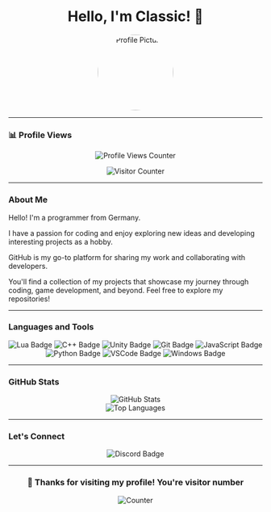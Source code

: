 <h1 align="center">Hello, I'm Classic! 👋</h1>

<p align="center">
  <img src="https://avatars.githubusercontent.com/u/169314632?v=4" alt="Profile Picture" width="150" style="border-radius: 50%;">
</p>

<p align="center">
  <strong></strong>
</p>

---

### **📊 Profile Views**

<p align="center">
  <img src="https://komarev.com/ghpvc/?username=tokyospliff&label=Profile%20Views&color=8B5CF6&style=for-the-badge" alt="Profile Views Counter" />
</p>

<div align="center">

![Visitor Counter](https://profile-counter.glitch.me/tokyospliff/count.svg)

</div>

---

### **About Me**

Hello! I'm a programmer from Germany.

I have a passion for coding and enjoy exploring new ideas and developing interesting projects as a hobby.

GitHub is my go-to platform for sharing my work and collaborating with developers.

You'll find a collection of my projects that showcase my journey through coding, game development, and beyond. Feel free to explore my repositories!

---

### **Languages and Tools**

<p align="center">
  <img src="https://img.shields.io/badge/Lua-2C2D72?style=for-the-badge&logo=lua&logoColor=white" alt="Lua Badge">
  <img src="https://img.shields.io/badge/C++-00599C?style=for-the-badge&logo=c%2B%2B&logoColor=white" alt="C++ Badge">
  <img src="https://img.shields.io/badge/Unity-100000?style=for-the-badge&logo=unity&logoColor=white" alt="Unity Badge">
  <img src="https://img.shields.io/badge/Git-F05032?style=for-the-badge&logo=git&logoColor=white" alt="Git Badge">
  <img src="https://img.shields.io/badge/JavaScript-F7DF1E?style=for-the-badge&logo=javascript&logoColor=black" alt="JavaScript Badge">
  <img src="https://img.shields.io/badge/Python-3776AB?style=for-the-badge&logo=python&logoColor=white" alt="Python Badge">
  <img src="https://img.shields.io/badge/Visual_Studio_Code-007ACC?style=for-the-badge&logo=visual-studio-code&logoColor=white" alt="VSCode Badge">
  <img src="https://img.shields.io/badge/Windows-0078D6?style=for-the-badge&logo=windows&logoColor=white" alt="Windows Badge">
</p>

---

### **GitHub Stats**

<p align="center">
  <img src="https://github-readme-stats.vercel.app/api?username=tokyospliff&show_icons=true&theme=radical" alt="GitHub Stats">
  <br>
  <img src="https://github-readme-stats.vercel.app/api/top-langs/?username=tokyospliff&layout=compact&theme=radical" alt="Top Languages">
</p>

---

### **Let's Connect**

<p align="center">
  <img src="https://img.shields.io/badge/Discord-Classic%231337-7289DA?style=for-the-badge&logo=discord&logoColor=white" alt="Discord Badge">
</p>

---

<div align="center">

### **🎉 Thanks for visiting my profile! You're visitor number** 
  
![Counter](https://komarev.com/ghpvc/?username=tokyospliff&color=8B5CF6&style=for-the-badge&label=TOTAL+VISITORS)

</div>
